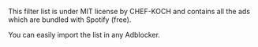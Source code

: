 This filter list is under MIT license by CHEF-KOCH and contains all the ads which are bundled with Spotify (free). <br />

You can easily import the list in any Adblocker. 